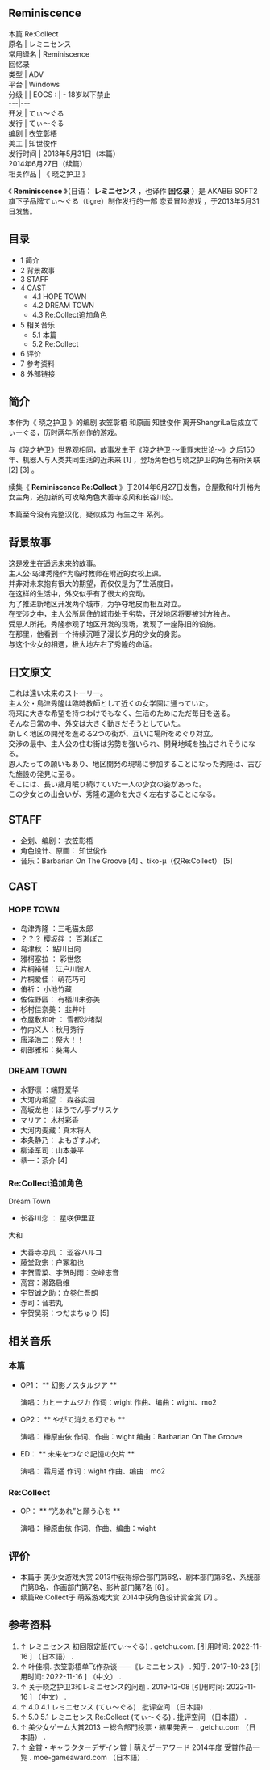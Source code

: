 Reminiscence  
---  
本篇  Re:Collect  
原名  |  レミニセンス   
常用译名  |  Reminiscence   
回忆录  
类型  |  ADV   
平台  |  Windows   
分级  |  |  EOCS  :  |  \- 18岁以下禁止   
---|---  
开发  |  てぃ～ぐる   
发行  |  てぃ～ぐる   
编剧  |  衣笠彰梧   
美工  |  知世俊作   
发行时间  |  2013年5月31日（本篇）   
2014年6月27日（续篇）  
相关作品  |  《  晓之护卫  》   
  
《 **Reminiscence** 》（日语：  **レミニセンス** ，也译作 **回忆录** ）是  AKABEi SOFT2
旗下子品牌てぃ～ぐる（tigre）制作发行的一部  恋爱冒险游戏  ，于2013年5月31日发售。

##  目录

  * 1  简介 
  * 2  背景故事 
  * 3  STAFF 
  * 4  CAST 
    * 4.1  HOPE TOWN 
    * 4.2  DREAM TOWN 
    * 4.3  Re:Collect追加角色 
  * 5  相关音乐 
    * 5.1  本篇 
    * 5.2  Re:Collect 
  * 6  评价 
  * 7  参考资料 
  * 8  外部链接 

##  简介

本作为《  晓之护卫  》的编剧  衣笠彰梧  和原画  知世俊作  离开ShangriLa后成立てぃーぐる，历时两年所创作的游戏。

与《晓之护卫》世界观相同，故事发生于《晓之护卫 ～重罪末世论～》之后150年、机器人与人类共同生活的近未来  [1]  ，登场角色也与晓之护卫的角色有所关联
[2]  [3]  。

续集《 **Reminiscence Re:Collect**
》于2014年6月27日发售，仓屋敷和叶升格为女主角，追加新的可攻略角色大善寺凉风和长谷川恋。

本篇至今没有完整汉化，疑似成为  有生之年  系列。

##  背景故事

这是发生在遥远未来的故事。  
主人公·岛津秀隆作为临时教师在附近的女校上课。  
并非对未来抱有很大的期望，而仅仅是为了生活度日。  
在这样的生活中，外交似乎有了很大的变动。  
为了推进新地区开发两个城市，为争夺地皮而相互对立。  
在交涉之中，主人公所居住的城市处于劣势，开发地区将要被对方独占。  
受恩人所托，秀隆参观了地区开发的现场，发现了一座陈旧的设施。  
在那里，他看到一个持续沉睡了漫长岁月的少女的身影。  
与这个少女的相遇，极大地左右了秀隆的命运。

日文原文  
---  
これは遠い未来のストーリー。  
主人公・島津秀隆は臨時教師として近くの女学園に通っていた。  
将来に大きな希望を持つわけでもなく、生活のためにただ毎日を送る。  
そんな日常の中、外交は大きく動きだそうとしていた。  
新しく地区の開発を進める2つの街が、互いに場所をめぐり対立。  
交渉の最中、主人公の住む街は劣勢を強いられ、開発地域を独占されそうになる。  
恩人たっての願いもあり、地区開発の現場に参加することになった秀隆は、古びた施設の発見に至る。  
そこには、長い歳月眠り続けていた一人の少女の姿があった。  
この少女との出会いが、秀隆の運命を大きく左右することになる。  
  
##  STAFF

  * 企划、编剧：  衣笠彰梧 
  * 角色设计、原画：  知世俊作 
  * 音乐：Barbarian On The Groove  [4]  、tiko-μ（仅Re:Collect）  [5] 

##  CAST

###  HOPE TOWN

  * 岛津秀隆  ：三毛猫太郎 
  * ？？？  樱坂绊  ：  百濑ぽこ 
  * 岛津秋  ：  鲇川日向 
  * 雅柯塞拉  ：  彩世悠 
  * 片桐裕辅：江户川皆人 
  * 片桐爱佳：  萌花巧可 
  * 侑祈：  小池竹藏 
  * 佐佐野圆：  有栖川未弥美 
  * 杉村佳奈美：  韭井叶 
  * 仓屋敷和叶  ：  雪都沙绪梨 
  * 竹内义人：秋月秀行 
  * 唐泽浩二：祭大！！ 
  * 矶部雅和：葵海人 

###  DREAM TOWN

  * 水野凛  ：端野爱华 
  * 大河内希望  ：  森谷实园 
  * 高坂龙也：ほうでん亭ブリスケ 
  * マリア：  木村彩香 
  * 大河内麦藏：真木将人 
  * 本条静乃：  よもぎすふれ 
  * 柳泽军司：山本兼平 
  * 恭一：茶介  [4] 

###  Re:Collect追加角色

Dream Town

  * 长谷川恋  ：  星咲伊里亚 

大和

  * 大善寺凉风  ：  涩谷ハルコ 
  * 藤堂政宗：户冢和也 
  * 宇贺雪菜、宇贺时雨：空峰志音 
  * 高宫：濑路启维 
  * 宇贺诚之助：立卷仁吾朗 
  * 赤司：音若丸 
  * 宇贺吴羽：つだまちゅり  [5] 

##  相关音乐

###  本篇

  * OP1： ** 幻影ノスタルジア  **

     演唱：カヒーナムジカ 
     作词：wight 
     作曲、编曲：wight、mo2 

  * OP2： ** やがて消える幻でも  **

     演唱：  榊原由依 
     作词、作曲：wight 
     编曲：Barbarian On The Groove 

  * ED： ** 未来をつなぐ記憶の欠片  **

     演唱：  霜月遥 
     作词：wight 
     作曲、编曲：mo2 

###  Re:Collect

  * OP： ** “光あれ”と願う心を  **

     演唱：  榊原由依 
     作词、作曲、编曲：wight 

##  评价

  * 本篇于  美少女游戏大赏  2013中获得综合部门第6名、剧本部门第6名、系统部门第8名、作画部门第7名、影片部门第7名  [6]  。 
  * 续篇Re:Collect于  萌系游戏大赏  2014中获角色设计赏金赏  [7]  。 

##  参考资料

  1. ↑  レミニセンス 初回限定版(てぃ～ぐる)  . getchu.com.  [引用时间:  2022-11-16  ]  （日本語）  . 
  2. ↑  叶佳桐.  衣笠彰梧单飞作杂谈——《レミニセンス》  . 知乎. 2017-10-23  [引用时间:  2022-11-16  ]  （中文）  . 
  3. ↑  关于晓之护卫3和レミニセンス的问题  . 2019-12-08  [引用时间:  2022-11-16  ]  （中文）  . 
  4. ↑  4.0  4.1  レミニセンス (てぃ～ぐる)  . 批评空间  （日本語）  . 
  5. ↑  5.0  5.1  レミニセンス Re:Collect (てぃ～ぐる)  . 批评空间  （日本語）  . 
  6. ↑  美少女ゲーム大賞2013 －総合部門投票・結果発表－  . getchu.com  （日本語）  . 
  7. ↑  金賞・キャラクターデザイン賞｜萌えゲーアワード 2014年度 受賞作品一覧  . moe-gameaward.com  （日本語）  . 